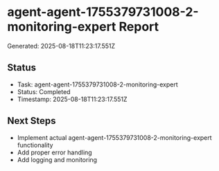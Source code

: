 # agent-agent-1755379731008-2-monitoring-expert Report

Generated: 2025-08-18T11:23:17.551Z

## Status
- Task: agent-agent-1755379731008-2-monitoring-expert
- Status: Completed
- Timestamp: 2025-08-18T11:23:17.551Z

## Next Steps
- Implement actual agent-agent-1755379731008-2-monitoring-expert functionality
- Add proper error handling
- Add logging and monitoring
